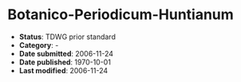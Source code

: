 # Botanico-Periodicum-Huntianum

* **Status**: TDWG prior standard
* **Category**: -
* **Date submitted**: 2006-11-24
* **Date published**: 1970-10-01
* **Last modified**: 2006-11-24
